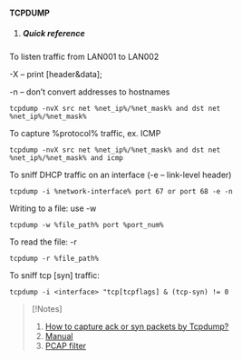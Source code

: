 #### TCPDUMP

1. ##### Quick reference

To listen traffic from LAN001 to LAN002

-X – print [header&data]; 

-n – don’t convert addresses to hostnames

`tcpdump -nvX src net %net_ip%/%net_mask% and dst net %net_ip%/%net_mask%`

To capture %protocol% traffic, ex. ICMP

`tcpdump -nvX src net %net_ip%/%net_mask% and dst net %net_ip%/%net_mask% and icmp`

To sniff DHCP traffic on an interface (-e – link-level header)

`tcpdump -i %network-interface% port 67 or port 68 -e -n`

Writing to a file: use -w

`tcpdump -w %file_path% port %port_num%`

To read the file: -r

`tcpdump -r %file_path%`

To sniff tcp [syn] traffic:

`tcpdump -i <interface> "tcp[tcpflags] & (tcp-syn) != 0`

>[!Notes]
>1. [How to capture ack or syn packets by Tcpdump?](https://serverfault.com/questions/217605/how-to-capture-ack-or-syn-packets-by-tcpdump)
>2. [Manual](https://www.tcpdump.org/manpages/tcpdump.1.html)
>3. [PCAP filter](http://www.manpagez.com/man/7/pcap-filter/)